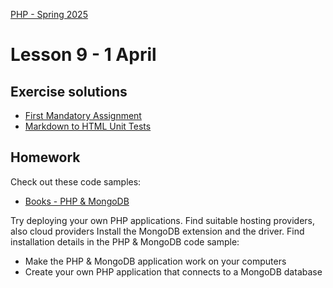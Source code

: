 [PHP - Spring 2025](https://github.com/arturomorarioja-kea/WD_PHP_F25/blob/main/README.md)

# Lesson 9 - 1 April

## Exercise solutions
- [First Mandatory Assignment](https://github.com/arturomorarioja/php_company_employees)
- [Markdown to HTML Unit Tests](https://github.com/arturomorarioja/php_markdown_to_html_unit_tests)

## Homework
Check out these code samples:
- [Books - PHP & MongoDB](https://github.com/arturomorarioja/php_books_mongodb)

Try deploying your own PHP applications. Find suitable hosting providers, also cloud providers
Install the MongoDB extension and the driver. Find installation details in the PHP & MongoDB code sample: 
- Make the PHP & MongoDB application work on your computers
- Create your own PHP application that connects to a MongoDB database

[- Films REST API(https://github.com/arturomorarioja/php_films_rest_api)]: #
[--> Give Freja feedback on 1MA]: #
